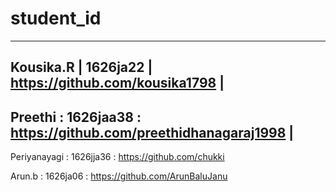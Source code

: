 # student_id

---------------------------------------------------------
Kousika.R | 1626ja22 | https://github.com/kousika1798   |
----------------------------------------------------------------
Preethi : 1626jaa38 : https://github.com/preethidhanagaraj1998 |
----------------------------------------------------------------
Periyanayagi : 1626jja36 : https://github.com/chukki

Arun.b : 1626ja06 : https://github.com/ArunBaluJanu
